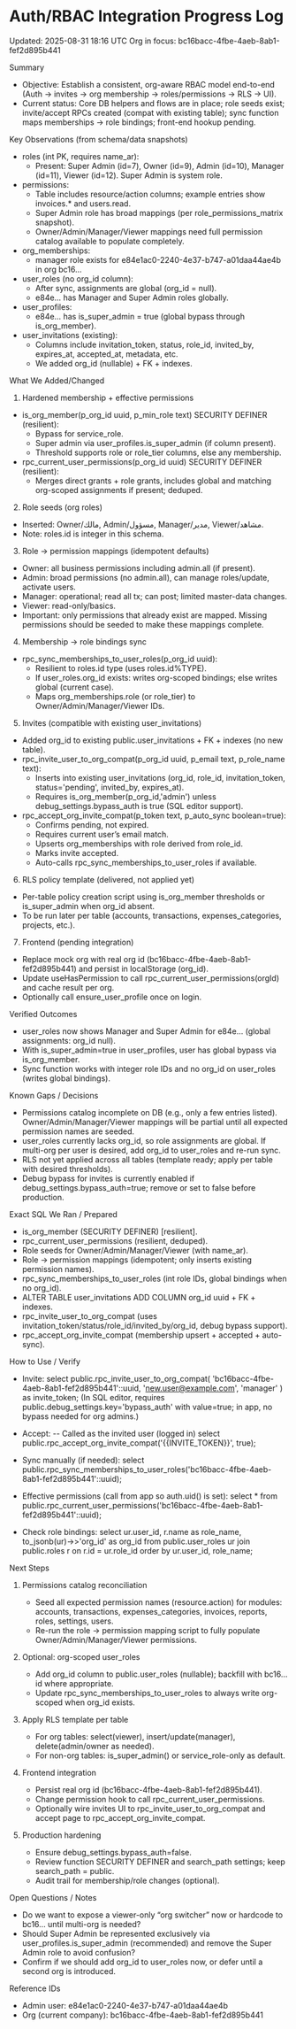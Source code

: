 # Auth/RBAC Integration Progress Log

Updated: 2025-08-31 18:16 UTC
Org in focus: bc16bacc-4fbe-4aeb-8ab1-fef2d895b441

Summary
- Objective: Establish a consistent, org-aware RBAC model end-to-end (Auth → invites → org membership → roles/permissions → RLS → UI).
- Current status: Core DB helpers and flows are in place; role seeds exist; invite/accept RPCs created (compat with existing table); sync function maps memberships → role bindings; front-end hookup pending.

Key Observations (from schema/data snapshots)
- roles (int PK, requires name_ar):
  - Present: Super Admin (id=7), Owner (id=9), Admin (id=10), Manager (id=11), Viewer (id=12). Super Admin is system role.
- permissions:
  - Table includes resource/action columns; example entries show invoices.* and users.read.
  - Super Admin role has broad mappings (per role_permissions_matrix snapshot).
  - Owner/Admin/Manager/Viewer mappings need full permission catalog available to populate completely.
- org_memberships:
  - manager role exists for e84e1ac0-2240-4e37-b747-a01daa44ae4b in org bc16…
- user_roles (no org_id column):
  - After sync, assignments are global (org_id = null).
  - e84e… has Manager and Super Admin roles globally.
- user_profiles:
  - e84e… has is_super_admin = true (global bypass through is_org_member).
- user_invitations (existing):
  - Columns include invitation_token, status, role_id, invited_by, expires_at, accepted_at, metadata, etc.
  - We added org_id (nullable) + FK + indexes.

What We Added/Changed
1) Hardened membership + effective permissions
- is_org_member(p_org_id uuid, p_min_role text) SECURITY DEFINER (resilient):
  - Bypass for service_role.
  - Super admin via user_profiles.is_super_admin (if column present).
  - Threshold supports role or role_tier columns, else any membership.
- rpc_current_user_permissions(p_org_id uuid) SECURITY DEFINER (resilient):
  - Merges direct grants + role grants, includes global and matching org-scoped assignments if present; deduped.

2) Role seeds (org roles)
- Inserted: Owner/مالك, Admin/مسؤول, Manager/مدير, Viewer/مشاهد.
- Note: roles.id is integer in this schema.

3) Role → permission mappings (idempotent defaults)
- Owner: all business permissions including admin.all (if present).
- Admin: broad permissions (no admin.all), can manage roles/update, activate users.
- Manager: operational; read all tx; can post; limited master-data changes.
- Viewer: read-only/basics.
- Important: only permissions that already exist are mapped. Missing permissions should be seeded to make these mappings complete.

4) Membership → role bindings sync
- rpc_sync_memberships_to_user_roles(p_org_id uuid):
  - Resilient to roles.id type (uses roles.id%TYPE).
  - If user_roles.org_id exists: writes org-scoped bindings; else writes global (current case).
  - Maps org_memberships.role (or role_tier) to Owner/Admin/Manager/Viewer IDs.

5) Invites (compatible with existing user_invitations)
- Added org_id to existing public.user_invitations + FK + indexes (no new table).
- rpc_invite_user_to_org_compat(p_org_id uuid, p_email text, p_role_name text):
  - Inserts into existing user_invitations (org_id, role_id, invitation_token, status='pending', invited_by, expires_at).
  - Requires is_org_member(p_org_id,'admin') unless debug_settings.bypass_auth is true (SQL editor support).
- rpc_accept_org_invite_compat(p_token text, p_auto_sync boolean=true):
  - Confirms pending, not expired.
  - Requires current user’s email match.
  - Upserts org_memberships with role derived from role_id.
  - Marks invite accepted.
  - Auto-calls rpc_sync_memberships_to_user_roles if available.

6) RLS policy template (delivered, not applied yet)
- Per-table policy creation script using is_org_member thresholds or is_super_admin when org_id absent.
- To be run later per table (accounts, transactions, expenses_categories, projects, etc.).

7) Frontend (pending integration)
- Replace mock org with real org id (bc16bacc-4fbe-4aeb-8ab1-fef2d895b441) and persist in localStorage (org_id).
- Update useHasPermission to call rpc_current_user_permissions(orgId) and cache result per org.
- Optionally call ensure_user_profile once on login.

Verified Outcomes
- user_roles now shows Manager and Super Admin for e84e… (global assignments: org_id null).
- With is_super_admin=true in user_profiles, user has global bypass via is_org_member.
- Sync function works with integer role IDs and no org_id on user_roles (writes global bindings).

Known Gaps / Decisions
- Permissions catalog incomplete on DB (e.g., only a few entries listed). Owner/Admin/Manager/Viewer mappings will be partial until all expected permission names are seeded.
- user_roles currently lacks org_id, so role assignments are global. If multi-org per user is desired, add org_id to user_roles and re-run sync.
- RLS not yet applied across all tables (template ready; apply per table with desired thresholds).
- Debug bypass for invites is currently enabled if debug_settings.bypass_auth=true; remove or set to false before production.

Exact SQL We Ran / Prepared
- is_org_member (SECURITY DEFINER) [resilient].
- rpc_current_user_permissions (resilient, deduped).
- Role seeds for Owner/Admin/Manager/Viewer (with name_ar).
- Role → permission mappings (idempotent; only inserts existing permission names).
- rpc_sync_memberships_to_user_roles (int role IDs, global bindings when no org_id).
- ALTER TABLE user_invitations ADD COLUMN org_id uuid + FK + indexes.
- rpc_invite_user_to_org_compat (uses invitation_token/status/role_id/invited_by/org_id, debug bypass support).
- rpc_accept_org_invite_compat (membership upsert + accepted + auto-sync).

How to Use / Verify
- Invite:
  select public.rpc_invite_user_to_org_compat(
    'bc16bacc-4fbe-4aeb-8ab1-fef2d895b441'::uuid,
    'new.user@example.com',
    'manager'
  ) as invite_token;
  (In SQL editor, requires public.debug_settings.key='bypass_auth' with value=true; in app, no bypass needed for org admins.)

- Accept:
  -- Called as the invited user (logged in)
  select public.rpc_accept_org_invite_compat('{{INVITE_TOKEN}}', true);

- Sync manually (if needed):
  select public.rpc_sync_memberships_to_user_roles('bc16bacc-4fbe-4aeb-8ab1-fef2d895b441'::uuid);

- Effective permissions (call from app so auth.uid() is set):
  select * from public.rpc_current_user_permissions('bc16bacc-4fbe-4aeb-8ab1-fef2d895b441'::uuid);

- Check role bindings:
  select ur.user_id, r.name as role_name, to_jsonb(ur)->>'org_id' as org_id
  from public.user_roles ur
  join public.roles r on r.id = ur.role_id
  order by ur.user_id, role_name;

Next Steps
1) Permissions catalog reconciliation
   - Seed all expected permission names (resource.action) for modules: accounts, transactions, expenses_categories, invoices, reports, roles, settings, users.
   - Re-run the role → permission mapping script to fully populate Owner/Admin/Manager/Viewer permissions.

2) Optional: org-scoped user_roles
   - Add org_id column to public.user_roles (nullable); backfill with bc16… id where appropriate.
   - Update rpc_sync_memberships_to_user_roles to always write org-scoped when org_id exists.

3) Apply RLS template per table
   - For org tables: select(viewer), insert/update(manager), delete(admin/owner as needed).
   - For non-org tables: is_super_admin() or service_role-only as default.

4) Frontend integration
   - Persist real org id (bc16bacc-4fbe-4aeb-8ab1-fef2d895b441).
   - Change permission hook to call rpc_current_user_permissions.
   - Optionally wire invites UI to rpc_invite_user_to_org_compat and accept page to rpc_accept_org_invite_compat.

5) Production hardening
   - Ensure debug_settings.bypass_auth=false.
   - Review function SECURITY DEFINER and search_path settings; keep search_path = public.
   - Audit trail for membership/role changes (optional).

Open Questions / Notes
- Do we want to expose a viewer-only “org switcher” now or hardcode to bc16… until multi-org is needed?
- Should Super Admin be represented exclusively via user_profiles.is_super_admin (recommended) and remove the Super Admin role to avoid confusion?
- Confirm if we should add org_id to user_roles now, or defer until a second org is introduced.

Reference IDs
- Admin user: e84e1ac0-2240-4e37-b747-a01daa44ae4b
- Org (current company): bc16bacc-4fbe-4aeb-8ab1-fef2d895b441


